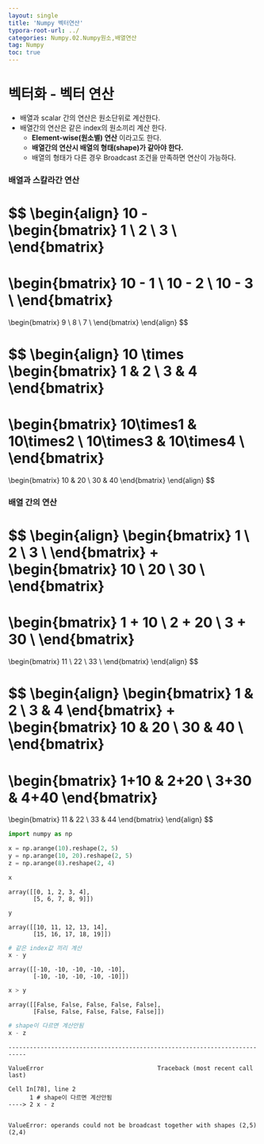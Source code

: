 ```yaml
---
layout: single
title: 'Numpy 벡터연산'
typora-root-url: ../
categories: Numpy.02.Numpy원소,배열연산
tag: Numpy
toc: true
---
```


# 벡터화 - 벡터 연산
- 배열과 scalar 간의 연산은 원소단위로 계산한다.
- 배열간의 연산은 같은 index의 원소끼리 계산 한다. 
    - **Element-wise(원소별) 연산** 이라고도 한다.
    - **배열간의 연산시 배열의 형태(shape)가 같아야 한다.**
    - 배열의 형태가 다른 경우 Broadcast 조건을 만족하면 연산이 가능하다.

### 배열과 스칼라간 연산

$$
\begin{align}
10 -
\begin{bmatrix}
1 \\
2 \\
3 \\
\end{bmatrix}
=
\begin{bmatrix}
10 - 1 \\
10 - 2 \\
10 - 3 \\
\end{bmatrix}
=
\begin{bmatrix}
9 \\
8 \\
7 \\
\end{bmatrix}
\end{align}
$$

$$
\begin{align}
10 \times
\begin{bmatrix}
1 & 2 \\
3 & 4
\end{bmatrix}
=
\begin{bmatrix}
10\times1 & 10\times2 \\
10\times3 & 10\times4 \\
\end{bmatrix}
=
\begin{bmatrix}
10 & 20 \\
30 & 40
\end{bmatrix}
\end{align}
$$

### 배열 간의 연산
$$
\begin{align}
\begin{bmatrix}
1 \\
2 \\
3 \\
\end{bmatrix}
+
\begin{bmatrix}
10 \\
20 \\
30 \\
\end{bmatrix}
=
\begin{bmatrix}
1 + 10 \\
2 + 20 \\
3 + 30 \\
\end{bmatrix}
=
\begin{bmatrix}
11 \\
22 \\
33 \\
\end{bmatrix}
\end{align}
$$


$$
\begin{align}
\begin{bmatrix}
1 & 2 \\
3 & 4
\end{bmatrix}
+
\begin{bmatrix}
10 & 20 \\
30 & 40 \\
\end{bmatrix}
=
\begin{bmatrix}
1+10 & 2+20 \\
3+30 & 4+40
\end{bmatrix}
=
\begin{bmatrix}
11 & 22 \\
33 & 44
\end{bmatrix}
\end{align}
$$



```python
import numpy as np
```


```python
x = np.arange(10).reshape(2, 5)
y = np.arange(10, 20).reshape(2, 5)
z = np.arange(8).reshape(2, 4)
```


```python
x
```




    array([[0, 1, 2, 3, 4],
           [5, 6, 7, 8, 9]])




```python
y
```




    array([[10, 11, 12, 13, 14],
           [15, 16, 17, 18, 19]])




```python
# 같은 index값 끼리 계산
x - y
```




    array([[-10, -10, -10, -10, -10],
           [-10, -10, -10, -10, -10]])




```python
x > y
```




    array([[False, False, False, False, False],
           [False, False, False, False, False]])




```python
# shape이 다르면 계산안됨
x - z
```


    ---------------------------------------------------------------------------
    
    ValueError                                Traceback (most recent call last)
    
    Cell In[78], line 2
          1 # shape이 다르면 계산안됨
    ----> 2 x - z


    ValueError: operands could not be broadcast together with shapes (2,5) (2,4) 
